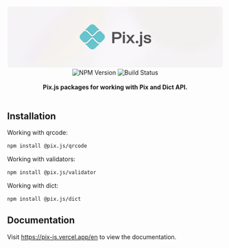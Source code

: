 <picture>
  <source media="(prefers-color-scheme: dark)" srcset="https://github.com/victor-teles/pix.js/raw/main/.github/banner-dark.webp">
  <img alt="pix.js banner" src="https://github.com/victor-teles/pix.js/raw/main/.github/banner.webp">
</picture>

<div align="center">
    <img src="https://badgen.net/npm/v/pix.js?" alt="NPM Version" />
    <img src="https://github.com/victor-teles/pix.js/actions/workflows/ci.yaml/badge.svg" alt="Build Status" />
</a>
</div>
<br />

<div align="center"><strong>Pix.js packages for working with Pix and Dict API.</strong></div>

<br />

## Installation

Working with qrcode:

```bash
npm install @pix.js/qrcode
```

Working with validators:

```bash
npm install @pix.js/validator
```

Working with dict:

```bash
npm install @pix.js/dict
```

## Documentation

Visit https://pix-js.vercel.app/en to view the documentation.
